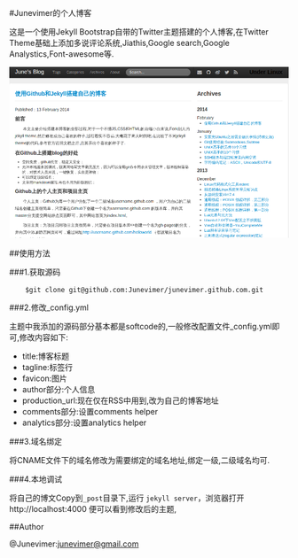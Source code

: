 #Junevimer的个人博客

这是一个使用Jekyll Bootstrap自带的Twitter主题搭建的个人博客,在Twitter Theme基础上添加多说评论系统,Jiathis,Google search,Google Analystics,Font-awesome等.

![](images/blog-theme.png)

##使用方法

###1.获取源码

        $git clone git@github.com:Junevimer/junevimer.github.com.git

###2.修改_config.yml

主题中我添加的源码部分基本都是softcode的,一般修改配置文件\_config.yml即可,修改内容如下:

* title:博客标题
* tagline:标签行
* favicon:图片
* author部分:个人信息
* production_url:现在仅在RSS中用到,改为自己的博客地址
* comments部分:设置comments helper
* analytics部分:设置analytics helper

###3.域名绑定

将CNAME文件下的域名修改为需要绑定的域名地址,绑定一级,二级域名均可.

###4.本地调试

将自己的博文Copy到`_post`目录下,运行 ```jekyll server```，浏览器打开 http://localhost:4000 便可以看到修改后的主题,

##Author

@Junevimer:<junevimer@gmail.com>
